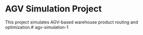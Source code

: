# AGV Simulation Project

This project simulates AGV-based warehouse product routing and optimization.# agv-simulation-1
